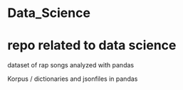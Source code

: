 # Data_Science
# repo related to data science

dataset of rap songs analyzed with pandas

Korpus / dictionaries and jsonfiles in pandas
